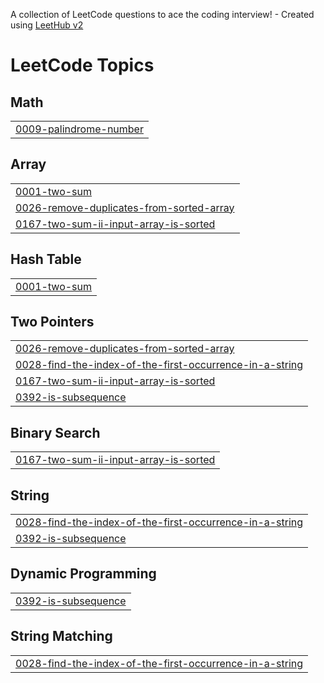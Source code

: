 A collection of LeetCode questions to ace the coding interview! - Created using [LeetHub v2](https://github.com/arunbhardwaj/LeetHub-2.0)
<!---LeetCode Topics Start-->
# LeetCode Topics
## Math
|  |
| ------- |
| [0009-palindrome-number](https://github.com/sankeerthanayamsani/leetcode/tree/master/0009-palindrome-number) |
## Array
|  |
| ------- |
| [0001-two-sum](https://github.com/sankeerthanayamsani/leetcode/tree/master/0001-two-sum) |
| [0026-remove-duplicates-from-sorted-array](https://github.com/sankeerthanayamsani/leetcode/tree/master/0026-remove-duplicates-from-sorted-array) |
| [0167-two-sum-ii-input-array-is-sorted](https://github.com/sankeerthanayamsani/leetcode/tree/master/0167-two-sum-ii-input-array-is-sorted) |
## Hash Table
|  |
| ------- |
| [0001-two-sum](https://github.com/sankeerthanayamsani/leetcode/tree/master/0001-two-sum) |
## Two Pointers
|  |
| ------- |
| [0026-remove-duplicates-from-sorted-array](https://github.com/sankeerthanayamsani/leetcode/tree/master/0026-remove-duplicates-from-sorted-array) |
| [0028-find-the-index-of-the-first-occurrence-in-a-string](https://github.com/sankeerthanayamsani/leetcode/tree/master/0028-find-the-index-of-the-first-occurrence-in-a-string) |
| [0167-two-sum-ii-input-array-is-sorted](https://github.com/sankeerthanayamsani/leetcode/tree/master/0167-two-sum-ii-input-array-is-sorted) |
| [0392-is-subsequence](https://github.com/sankeerthanayamsani/leetcode/tree/master/0392-is-subsequence) |
## Binary Search
|  |
| ------- |
| [0167-two-sum-ii-input-array-is-sorted](https://github.com/sankeerthanayamsani/leetcode/tree/master/0167-two-sum-ii-input-array-is-sorted) |
## String
|  |
| ------- |
| [0028-find-the-index-of-the-first-occurrence-in-a-string](https://github.com/sankeerthanayamsani/leetcode/tree/master/0028-find-the-index-of-the-first-occurrence-in-a-string) |
| [0392-is-subsequence](https://github.com/sankeerthanayamsani/leetcode/tree/master/0392-is-subsequence) |
## Dynamic Programming
|  |
| ------- |
| [0392-is-subsequence](https://github.com/sankeerthanayamsani/leetcode/tree/master/0392-is-subsequence) |
## String Matching
|  |
| ------- |
| [0028-find-the-index-of-the-first-occurrence-in-a-string](https://github.com/sankeerthanayamsani/leetcode/tree/master/0028-find-the-index-of-the-first-occurrence-in-a-string) |
<!---LeetCode Topics End-->